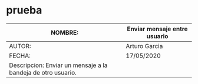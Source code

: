 # prueba
| NOMBRE:                             | Enviar mensaje entre usuario                                                  |
| ----------------------------------- | ------------------------------------------------------------ |
| AUTOR:                              | Arturo Garcia                                                  |
| FECHA:                              | 17/05/2020                                                  |
| Descripcion: Enviar un mensaje a la bandeja de otro usuario.|

